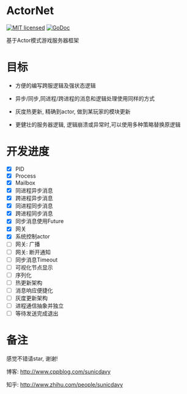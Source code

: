 # ActorNet
[![MIT licensed][11]][12] [![GoDoc][1]][2]

[1]: https://godoc.org/github.com/davyxu/actornet?status.svg
[2]: https://godoc.org/github.com/davyxu/actornet
[11]: https://img.shields.io/badge/license-MIT-blue.svg
[12]: LICENSE

基于Actor模式游戏服务器框架

# 目标

- 方便的编写跨服逻辑及强状态逻辑

- 异步/同步,同进程/跨进程的消息和逻辑处理使用同样的方式

- 灰度热更新, 精确到actor, 做到某玩家的模块更新

- 更健壮的服务器逻辑, 逻辑崩溃或异常时,可以使用多种策略替换原逻辑

# 开发进度
- [x] PID
- [x] Process
- [x] Mailbox
- [x] 同进程异步消息
- [x] 跨进程异步消息
- [x] 同进程同步消息
- [x] 跨进程同步消息
- [x] 同步消息使用Future
- [x] 网关
- [x] 系统控制actor
- [ ] 网关: 广播
- [ ] 网关: 断开通知
- [ ] 同步消息Timeout
- [ ] 可视化节点显示
- [ ] 序列化
- [ ] 热更新架构
- [ ] 消息响应便捷化
- [ ] 灰度更新架构
- [ ] 进程通信抽象并独立
- [ ] 等待发送完成退出

# 备注

感觉不错请star, 谢谢!

博客: http://www.cppblog.com/sunicdavy

知乎: http://www.zhihu.com/people/sunicdavy
